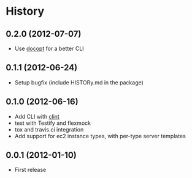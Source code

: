 # History

## 0.2.0 (2012-07-07)

- Use [docopt](https://github.com/docopt/docopt) for a better CLI

## 0.1.1 (2012-06-24)

- Setup bugfix (include HISTORy.md in the package)

## 0.1.0 (2012-06-16)

- Add CLI with [clint](https://github.com/kennethreitz/clint)
- test with Testify and flexmock
- tox and travis.ci integration
- Add support for ec2 instance types, with per-type server templates

## 0.0.1 (2012-01-10)

- First release

